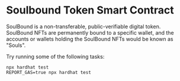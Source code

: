# Soulbound Token Smart Contract

SoulBound is a non-transferable, public-verifiable digital token.  
SoulBound NFTs are permanently bound to a specific wallet, and the
accounts or wallets holding the SoulBound NFTs would be known as "Souls".

Try running some of the following tasks:

```shell
npx hardhat test
REPORT_GAS=true npx hardhat test
```
